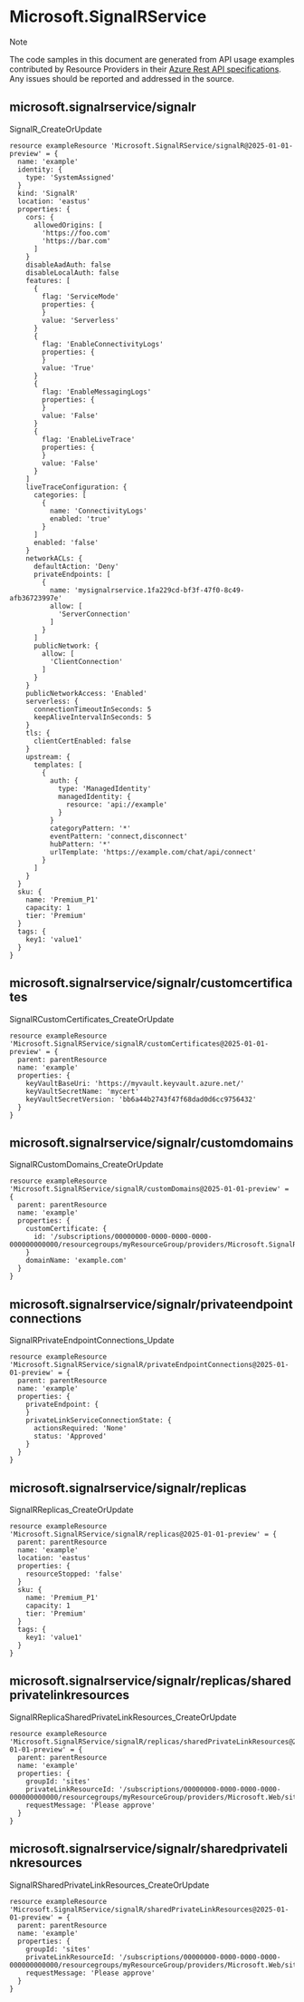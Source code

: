 # Microsoft.SignalRService
  
> [!NOTE]
> The code samples in this document are generated from API usage examples contributed by Resource Providers in their [Azure Rest API specifications](https://github.com/Azure/azure-rest-api-specs). Any issues should be reported and addressed in the source.


## microsoft.signalrservice/signalr

SignalR_CreateOrUpdate
```bicep
resource exampleResource 'Microsoft.SignalRService/signalR@2025-01-01-preview' = {
  name: 'example'
  identity: {
    type: 'SystemAssigned'
  }
  kind: 'SignalR'
  location: 'eastus'
  properties: {
    cors: {
      allowedOrigins: [
        'https://foo.com'
        'https://bar.com'
      ]
    }
    disableAadAuth: false
    disableLocalAuth: false
    features: [
      {
        flag: 'ServiceMode'
        properties: {
        }
        value: 'Serverless'
      }
      {
        flag: 'EnableConnectivityLogs'
        properties: {
        }
        value: 'True'
      }
      {
        flag: 'EnableMessagingLogs'
        properties: {
        }
        value: 'False'
      }
      {
        flag: 'EnableLiveTrace'
        properties: {
        }
        value: 'False'
      }
    ]
    liveTraceConfiguration: {
      categories: [
        {
          name: 'ConnectivityLogs'
          enabled: 'true'
        }
      ]
      enabled: 'false'
    }
    networkACLs: {
      defaultAction: 'Deny'
      privateEndpoints: [
        {
          name: 'mysignalrservice.1fa229cd-bf3f-47f0-8c49-afb36723997e'
          allow: [
            'ServerConnection'
          ]
        }
      ]
      publicNetwork: {
        allow: [
          'ClientConnection'
        ]
      }
    }
    publicNetworkAccess: 'Enabled'
    serverless: {
      connectionTimeoutInSeconds: 5
      keepAliveIntervalInSeconds: 5
    }
    tls: {
      clientCertEnabled: false
    }
    upstream: {
      templates: [
        {
          auth: {
            type: 'ManagedIdentity'
            managedIdentity: {
              resource: 'api://example'
            }
          }
          categoryPattern: '*'
          eventPattern: 'connect,disconnect'
          hubPattern: '*'
          urlTemplate: 'https://example.com/chat/api/connect'
        }
      ]
    }
  }
  sku: {
    name: 'Premium_P1'
    capacity: 1
    tier: 'Premium'
  }
  tags: {
    key1: 'value1'
  }
}
```

## microsoft.signalrservice/signalr/customcertificates

SignalRCustomCertificates_CreateOrUpdate
```bicep
resource exampleResource 'Microsoft.SignalRService/signalR/customCertificates@2025-01-01-preview' = {
  parent: parentResource 
  name: 'example'
  properties: {
    keyVaultBaseUri: 'https://myvault.keyvault.azure.net/'
    keyVaultSecretName: 'mycert'
    keyVaultSecretVersion: 'bb6a44b2743f47f68dad0d6cc9756432'
  }
}
```

## microsoft.signalrservice/signalr/customdomains

SignalRCustomDomains_CreateOrUpdate
```bicep
resource exampleResource 'Microsoft.SignalRService/signalR/customDomains@2025-01-01-preview' = {
  parent: parentResource 
  name: 'example'
  properties: {
    customCertificate: {
      id: '/subscriptions/00000000-0000-0000-0000-000000000000/resourcegroups/myResourceGroup/providers/Microsoft.SignalRService/SignalR/mySignalRService/customCertificates/myCert'
    }
    domainName: 'example.com'
  }
}
```

## microsoft.signalrservice/signalr/privateendpointconnections

SignalRPrivateEndpointConnections_Update
```bicep
resource exampleResource 'Microsoft.SignalRService/signalR/privateEndpointConnections@2025-01-01-preview' = {
  parent: parentResource 
  name: 'example'
  properties: {
    privateEndpoint: {
    }
    privateLinkServiceConnectionState: {
      actionsRequired: 'None'
      status: 'Approved'
    }
  }
}
```

## microsoft.signalrservice/signalr/replicas

SignalRReplicas_CreateOrUpdate
```bicep
resource exampleResource 'Microsoft.SignalRService/signalR/replicas@2025-01-01-preview' = {
  parent: parentResource 
  name: 'example'
  location: 'eastus'
  properties: {
    resourceStopped: 'false'
  }
  sku: {
    name: 'Premium_P1'
    capacity: 1
    tier: 'Premium'
  }
  tags: {
    key1: 'value1'
  }
}
```

## microsoft.signalrservice/signalr/replicas/sharedprivatelinkresources

SignalRReplicaSharedPrivateLinkResources_CreateOrUpdate
```bicep
resource exampleResource 'Microsoft.SignalRService/signalR/replicas/sharedPrivateLinkResources@2025-01-01-preview' = {
  parent: parentResource 
  name: 'example'
  properties: {
    groupId: 'sites'
    privateLinkResourceId: '/subscriptions/00000000-0000-0000-0000-000000000000/resourcegroups/myResourceGroup/providers/Microsoft.Web/sites/myWebApp'
    requestMessage: 'Please approve'
  }
}
```

## microsoft.signalrservice/signalr/sharedprivatelinkresources

SignalRSharedPrivateLinkResources_CreateOrUpdate
```bicep
resource exampleResource 'Microsoft.SignalRService/signalR/sharedPrivateLinkResources@2025-01-01-preview' = {
  parent: parentResource 
  name: 'example'
  properties: {
    groupId: 'sites'
    privateLinkResourceId: '/subscriptions/00000000-0000-0000-0000-000000000000/resourcegroups/myResourceGroup/providers/Microsoft.Web/sites/myWebApp'
    requestMessage: 'Please approve'
  }
}
```
